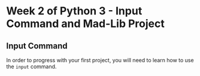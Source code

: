 # Week 2 of Python 3 - Input Command and Mad-Lib Project

## Input Command

In order to progress with your first project, you will need to learn how to use the ```input``` command.
